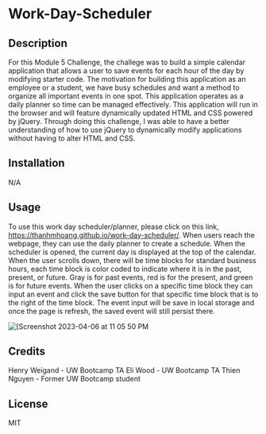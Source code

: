 # Work-Day-Scheduler

## Description

For this Module 5 Challenge, the challege was to build a simple calendar application that allows a user to save events for each hour of the day by modifying starter code. The motivation for building this application as an employee or a student, we have busy schedules and want a method to organize all important events in one spot. This application operates as a daily planner so time can be managed effectively. This application will run in the browser and will feature dynamically updated HTML and CSS powered by jQuery. Through doing this challenge, I was able to have a better understanding of how to use jQuery to dynamically modify applications without having to alter HTML and CSS. 
## Installation

N/A

## Usage

To use this work day scheduler/planner, please click on this link, https://thanhmhoang.github.io/work-day-scheduler/. When users reach the webpage, they can use the daily planner to create a schedule. When the scheduler is opened, the current day is displayed at the top of the calendar. When the user scrolls down, there will be time blocks for standard business hours, each time block is color coded to indicate where it is in the past, present, or future. Gray is for past events, red is for the present, and green is for future events. When the user clicks on a specific time block they can input an event and click the save button for that specific time block that is to the right of the time block. The event input will be save in local storage and once the page is refresh, the saved event will still persist there.

<img width="" alt="[Screenshot 2023-04-06 at 11 05 50 PM" src="https://user-images.githubusercontent.com/127359348/230551715-a7b7e940-55cb-4186-a912-6a8b43844d46.png">



## Credits

Henry Weigand - UW Bootcamp TA
Eli Wood - UW Bootcamp TA
Thien Nguyen - Former UW Bootcamp student

## License

MIT 
